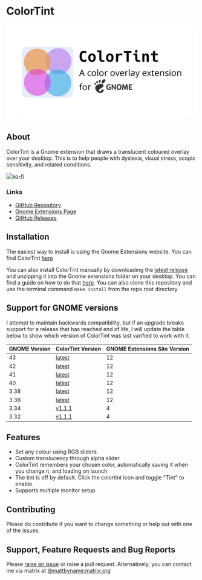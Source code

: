 # ColorTint
![ColorTint Banner](assets/github_social_card.png)
## About
ColorTint is a Gnome extension that draws a translucent coloured overlay over your desktop. This is to help people with dyslexia, visual stress, scopic sensitivity, and related conditions.

[![ko-fi](https://ko-fi.com/img/githubbutton_sm.svg)](https://ko-fi.com/E1E1CFXTK)

### Links
* [GitHub Repository](https://github.com/MattByName/color-tint)
* [Gnome Extensions Page](https://extensions.gnome.org/extension/1789/colortint/)
* [GitHub Releases](https://github.com/MattByName/color-tint/releases)

## Installation
The easiest way to install is using the Gnome Extensions website. You can find ColorTint [here](https://extensions.gnome.org/extension/1789/colortint/)

You can also install ColorTint manually by downloading the [latest release](https://github.com/MattByName/color-tint/releases) and unzipping it into the Gnome extensions folder on your desktop. You can find a guide on how to do that [here](https://www.ubuntubuzz.com/2017/11/how-to-install-manually-gnome-shell-extension.html). You can also clone this repository and use the terminal command `make install` from the repo root directory. 


## Support for GNOME versions
I attempt to maintain backwards compatibility, but if an upgrade breaks support for a release that has reached end of 
life, I will update the table below to show which version of ColorTint was last varified to work with it.

| GNOME Version | ColorTint Version                                                      | GNOME Extensions Site Version |
|:--------------|:-----------------------------------------------------------------------|:------------------------------|
| 43            | [latest](https://github.com/MattByName/color-tint/releases/latest)     | 12                            |
| 42            | [latest](https://github.com/MattByName/color-tint/releases/latest)     | 12                            |
| 41            | [latest](https://github.com/MattByName/color-tint/releases/latest)     | 12                            |
| 40            | [latest](https://github.com/MattByName/color-tint/releases/latest)     | 12                            |
| 3.38          | [latest](https://github.com/MattByName/color-tint/releases/latest)     | 12                            |
| 3.36          | [latest](https://github.com/MattByName/color-tint/releases/latest)     | 12                            |
| 3.34          | [v1.1.1](https://github.com/MattByName/color-tint/releases/tag/v1.1.1) | 4                             |
| 3.32          | [v1.1.1](https://github.com/MattByName/color-tint/releases/tag/v1.1.1) | 4                             |

## Features
* Set any colour using RGB sliders
* Custom translucency through alpha slider
* ColorTint remembers your chosen color, automatically saving it when you change it, and loading on launch
* The tint is off by default. Click the colortint icon and toggle "Tint" to enable.
* Supports multiple monitor setup

## Contributing
Please do contribute if you want to change something or help out with one of the issues.

## Support, Feature Requests and Bug Reports

Please [raise an issue](https://github.com/MattByName/color-tint/issues/new) or raise a pull request. Alternatively, you can contact me via matrix at [@mattbyname:matrix.org](https://matrix.to/#/@mattbyname:matrix.org)

